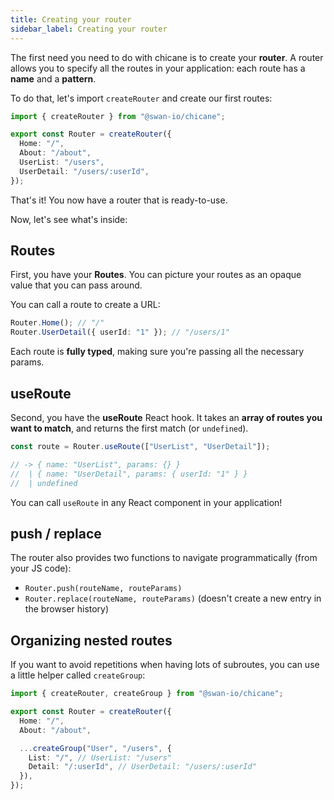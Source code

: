 ```yaml
---
title: Creating your router
sidebar_label: Creating your router
---
```


The first need you need to do with chicane is to create your **router**. A router allows you to specify all the routes in your application: each route has a **name** and a **pattern**.

To do that, let's import `createRouter` and create our first routes:

```ts title="src/router.ts"
import { createRouter } from "@swan-io/chicane";

export const Router = createRouter({
  Home: "/",
  About: "/about",
  UserList: "/users",
  UserDetail: "/users/:userId",
});
```

That's it! You now have a router that is ready-to-use.

Now, let's see what's inside:

## Routes

First, you have your **Routes**. You can picture your routes as an opaque value that you can pass around.

You can call a route to create a URL:

```ts
Router.Home(); // "/"
Router.UserDetail({ userId: "1" }); // "/users/1"
```

Each route is **fully typed**, making sure you're passing all the necessary params.

## useRoute

Second, you have the **useRoute** React hook. It takes an **array of routes you want to match**, and returns the first match (or `undefined`).

```ts
const route = Router.useRoute(["UserList", "UserDetail"]);

// -> { name: "UserList", params: {} }
//  | { name: "UserDetail", params: { userId: "1" } }
//  | undefined
```

You can call `useRoute` in any React component in your application!

## push / replace

The router also provides two functions to navigate programmatically (from your JS code):

- `Router.push(routeName, routeParams)`
- `Router.replace(routeName, routeParams)` (doesn't create a new entry in the browser history)

## Organizing nested routes

If you want to avoid repetitions when having lots of subroutes, you can use a little helper called `createGroup`:

```ts title="src/router.ts"
import { createRouter, createGroup } from "@swan-io/chicane";

export const Router = createRouter({
  Home: "/",
  About: "/about",

  ...createGroup("User", "/users", {
    List: "/", // UserList: "/users"
    Detail: "/:userId", // UserDetail: "/users/:userId"
  }),
});
```
